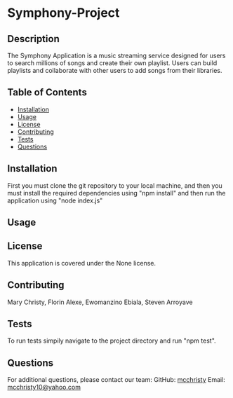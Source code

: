 # Symphony-Project
  
## Description
  The Symphony Application is a music streaming service designed for users to search millions of songs and create their own playlist. Users can build playlists and collaborate with other users to add songs from their libraries. 
  
## Table of Contents
  - [Installation](#installation)
  - [Usage](#usage)
  - [License](#license)
  - [Contributing](#contributing)
  - [Tests](#tests)
  - [Questions](#questions)
  
 ## Installation
  First you must clone the git repository to your local machine, and then you must install the required dependencies using "npm install" and then run the application using "node index.js"
  
## Usage
  
  
## License
  This application is covered under the None license.
  
## Contributing
  Mary Christy, Florin Alexe, Ewomanzino Ebiala, Steven Arroyave
  
 ## Tests
  To run tests simpily navigate to the project directory and run "npm test".
  
## Questions
  For additional questions, please contact our team:
  GitHub: [mcchristy](https://github.com/mcchristy)
  Email: mcchristy10@yahoo.com

  